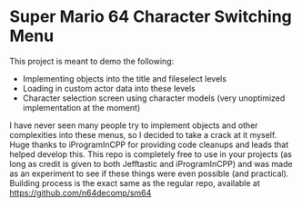 # Super Mario 64 Character Switching Menu

This project is meant to demo the following:
- Implementing objects into the title and fileselect levels
- Loading in custom actor data into these levels
- Character selection screen using character models (very unoptimized implementation at the moment)

I have never seen many people try to implement objects and other complexities into these menus, so I decided to take a crack at it myself. Huge thanks to iProgramInCPP for providing code cleanups and leads that helped develop this. This repo is completely free to use in your projects (as long as credit is given to both Jefftastic and iProgramInCPP) and was made as an experiment to see if these things were even possible (and practical). Building process is the exact same as the regular repo, available at https://github.com/n64decomp/sm64
